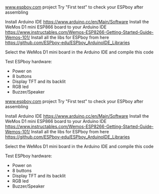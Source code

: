www.espboy.com project
Try "First test" to check your ESPboy after assembling

Install Arduino IDE https://www.arduino.cc/en/Main/Software
Install the WeMos D1 mini ESP866 board to your Arduino IDE https://www.instructables.com/Wemos-ESP8266-Getting-Started-Guide-Wemos-101/
Install all the libs for ESPboy from here https://github.com/ESPboy-edu/ESPboy_ArduinoIDE_Libraries

Select the WeMos D1 mini board in the Arduino IDE and compile this code

Test ESPboy hardware:
- Power on
- 8 buttons
- Display TFT and its backlit
- RGB led
- Buzzer/Speaker

www.espboy.com project
Try "First test" to check your ESPboy after assembling

Install Arduino IDE https://www.arduino.cc/en/Main/Software
Install the WeMos D1 mini ESP866 board to your Arduino IDE https://www.instructables.com/Wemos-ESP8266-Getting-Started-Guide-Wemos-101/
Install all the libs for ESPboy from here https://github.com/ESPboy-edu/ESPboy_ArduinoIDE_Libraries

Select the WeMos D1 mini board in the Arduino IDE and compile this code

Test ESPboy hardware:
- Power on
- 8 buttons
- Display TFT and its backlit
- RGB led
- Buzzer/Speaker
